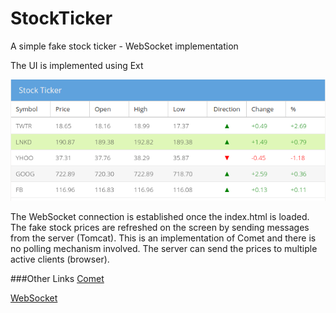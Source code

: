 # StockTicker
A simple fake stock ticker - WebSocket implementation

The UI is implemented using Ext

![alt tag](images/Screenshot.png?raw=true)

The WebSocket connection is established once the index.html is loaded. The fake stock prices are refreshed on the screen by sending messages from the server (Tomcat). This is an implementation of Comet and there is no polling mechanism involved. The server can send the prices to multiple active clients (browser).

###Other Links
[Comet](https://en.wikipedia.org/wiki/Comet_(programming))

[WebSocket](https://en.wikipedia.org/wiki/WebSocket)

